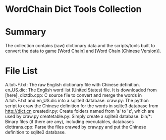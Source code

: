 WordChain Dict Tools Collection
=====

# Summary 
The collection contains (raw) dictionary data and the scripts/tools built to convert the data to game [Word Chain] and [Word Chain (Chinese Version)].

# File List
A.txt~F.txt: The raw English dictionary file with Chinese definition.
en_US.dic: The English word list (United States) file. It is downloaded from [here].
dictdb.cpp: C source file to convert and merge the words in A.txt~F.txt and en_US.dic into a sqlite3 database.
craw.py: The python script to craw the Chinese definition for the words in sqlite3 database from http://dict.cn
createdir.py: Create folders named from 'a' to 'z', which are used by craw.py
createtable.py: Simply create a sqlite3 database.
bin/*: Binary files (if there are any), including executables, databases
dicttrans.cpp: Parse the files crawed by craw.py and put the Chinese definition to sqlite3 database.